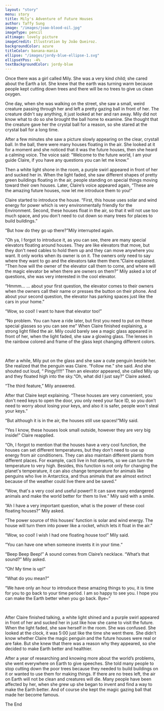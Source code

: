 ```yaml
---
layout: "story"
menu: story
title: Mily's Adventure of Future Houses
author: Taffy Sung
image: "/images/joao-blood-oil.jpg"
imageType: pencil
altimage: lovely picture
imageCredit: Illustration by João Queiroz.
backgroundColor: azure
titleColor: banana-mania
ellipse: "/images/jordy-blue-ellipse-1.svg"
ellipseYPos: -4%
textBackgroundColor: jordy-blue
---
```





  
Once there was a girl called Mily. She was a very kind child; she cared about the Earth a lot. She knew that the earth was turning warm because people kept cutting down trees and there will be no trees to give us clean oxygen.

One day, when she was walking on the street, she saw a small, weird creature passing through her and left a pretty gazing ball in front of her. The creature didn't say anything, it just looked at her and ran away. Mily did not know what to do so she brought the ball home to examine. She thought that the creature gave her the crystal ball for a reason, so she stared at the crystal ball for a long time.

After a few minutes she saw a picture slowly appearing on the clear, crystall ball. In the ball, there were many houses floating in the air. She looked at it for a moment and she noticed that it was the future houses, then she heard a calming voice. The voice said:
“Welcome to the future world, I am your guide Claire, if you have any questions you can let me know.” 

Then a white light shone in the room, a purple swirl appeared in front of her and sucked her in. When the light faded, she saw different shapes of pretty green buildings floating in the air, people standing on special things moving toward their own houses. Later, Claire’s voice appeared again, 
“These are the amazing future houses, now let me introduce them to you!”

Claire started to introduce the house. “First, this house uses solar and wind energy for power which is very environmentally friendly for the Environment. Second, these houses float in the air, so that it will not use too much space, and you don't need to cut down so many trees for places to build buildings.” 

“But how do they go up there?”Mily interrupted again. 

“Oh ya, I forgot to introduce it, as you can see, there are many special elevators floating around houses. They are like elevators that move, but they don't need cables to hold them up and they can move anywhere you want. It only works when its owner is on it. The owners only need to say where they want to go and the elevators take them there.”Claire explained. “Then how will the owner of the elevator call them to come, and where will the magic elevator be when there are owners on them?” Mily asked a lot of questions, she was very interested in the cool elevator. 

“Hmmm… … about your first question, the elevator comes to their owners when the owners call their name or presses the button on their phone. And about your second question, the elevator has parking spaces just like the cars in your home.” 

“Wow, so cool! I want to have that elevator too!” 

“No problem. You can have a ride later, but first you need to put on these special glasses so you can see me” When Claire finished explaining, a strong light filled the air. Mily could barely see a magic glass appeared in front of her, when the light faded, she saw a glowing glass. The lenses in the rainbow colored and frame of the glass kept changing different colors. 

&nbsp;

After a while, Mily put on the glass and she saw a cute penguin beside her. She realized that the penguin was Claire. “Follow me.” she said. And she shouted out loud, “ Pingy!!!!!” Then an elevator appeared, she called Mily up and they floated high into the sky.“Oh, what did I just say?” Claire asked. 

“The third feature,” Mily answered. 

After that Claire kept explaining. “These houses are very convenient, you don't need keys to open the door, you only need your face ID, so you don’t need to worry about losing your keys, and also it is safer, people won't steal your keys.” 

“But although it is in the air, the houses still use spaces!”Mily said. 

“Yes I know, these houses look small outside, however they are very big inside!” Claire reapplied. 

“Oh, I forgot to mention that the houses have a very cool function, the houses can set different temperatures, but they don't need to use up energy from air conditioners. They can also maintain different plants from different places. For example, cacti live in hot deserts, so we can turn the temperature to very high. Besides, this function is not only for changing the planet's temperature, it can also change temperature for animals like penguins who live in Antarctica, and thus animals that are almost extinct because of the weather could live there and be saved.” 

“Wow, that's a very cool and useful power!! It can save many endangered animals and make the world better for them to live.” Mily said with a smile.

“Ah I have a very important question, what is the power of these cool floating houses?” Mily asked.

“The power source of this houses’ function is solar and wind energy. The house will turn them into power like a rocket, which lets it float in the air.”

 “Wow, so cool! I wish I had one floating house too!” Mily said.
 
“You can have one when someone invents it in your time.“

“Beep Beep Beep!” A sound comes from Claire’s necklace. “What’s that sound?” Mily asked. 

“Oh! My time is up!” 

“What do you mean?” 

“We have only an hour to introduce these amazing things to you, it is time for you to go back to your time period. I am so happy to see you. I hope you can make the Earth better when you go back. Bye~” 

&nbsp;

After Claire finished talking, a white light shined and a purple swirl appeared in front of her and sucked her in just like how she came to visit the future. When the light faded, she saw herself in the room. She was confused. She looked at the clock, it was 5:00 just like the time she went there. She didn’t know whether Claire the magic penguin and the future houses were real or are fake. But she knew that there was a reason why they appeared, so she decided to make Earth better and healthier. 

After a year of researching and knowing more about the world’s problems, she went everywhere on Earth to give speeches. She told many people to stop cutting down the poor trees because they needed to build buildings on it or wanted to use them for making things. If there are no trees left, the air on Earth will not be clean and creatures will die. Many people have been affected by her, when she grew up she began to invent and find a way to make the Earth better. And of course she kept the magic gazing ball that made her become famous.

The End

